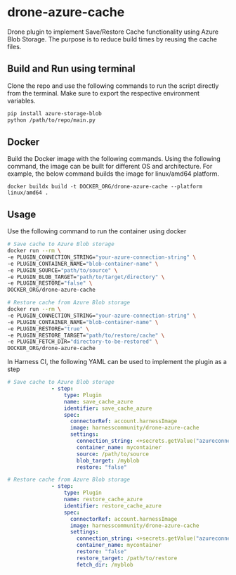 # drone-azure-cache

Drone plugin to implement Save/Restore Cache functionality using Azure Blob Storage. The purpose is to reduce build times by reusing the cache files.

## Build and Run using terminal

Clone the repo and use the following commands to run the script directly from the terminal. Make sure to export the respective environment variables.

```bash
pip install azure-storage-blob
python /path/to/repo/main.py
```

## Docker

Build the Docker image with the following commands. Using the following command, the image can be built for different OS and architecture. For example, the below command builds the image for linux/amd64 platform. 

```
docker buildx build -t DOCKER_ORG/drone-azure-cache --platform linux/amd64 .
```

## Usage

Use the following command to run the container using docker
```bash
# Save cache to Azure Blob storage
docker run --rm \                                                                                                                                                                  
-e PLUGIN_CONNECTION_STRING="your-azure-connection-string" \
-e PLUGIN_CONTAINER_NAME="blob-container-name" \
-e PLUGIN_SOURCE="path/to/source" \
-e PLUGIN_BLOB_TARGET="path/to/target/directory" \
-e PLUGIN_RESTORE="false" \
DOCKER_ORG/drone-azure-cache

# Restore cache from Azure Blob storage
docker run --rm \                                                                                                                                                                  
-e PLUGIN_CONNECTION_STRING="your-azure-connection-string" \
-e PLUGIN_CONTAINER_NAME="blob-container-name" \
-e PLUGIN_RESTORE="true" \
-e PLUGIN_RESTORE_TARGET="path/to/restore/cache" \
-e PLUGIN_FETCH_DIR="directory-to-be-restored" \
DOCKER_ORG/drone-azure-cache
```

In Harness CI, the following YAML can be used to implement the plugin as a step
```yaml
# Save cache to Azure Blob storage
              - step:
                  type: Plugin
                  name: save_cache_azure
                  identifier: save_cache_azure
                  spec:
                    connectorRef: account.harnessImage
                    image: harnesscommunity/drone-azure-cache
                    settings:
                      connection_string: <+secrets.getValue("azureconnectionstring")>
                      container_name: mycontainer
                      source: /path/to/source
                      blob_target: /myblob
                      restore: "false"

# Restore cache from Azure Blob storage
              - step:
                  type: Plugin
                  name: restore_cache_azure
                  identifier: restore_cache_azure
                  spec:
                    connectorRef: account.harnessImage
                    image: harnesscommunity/drone-azure-cache
                    settings:
                      connection_string: <+secrets.getValue("azureconnectionstring")>
                      container_name: mycontainer
                      restore: "false"
                      restore_target: /path/to/restore
                      fetch_dir: /myblob
```

